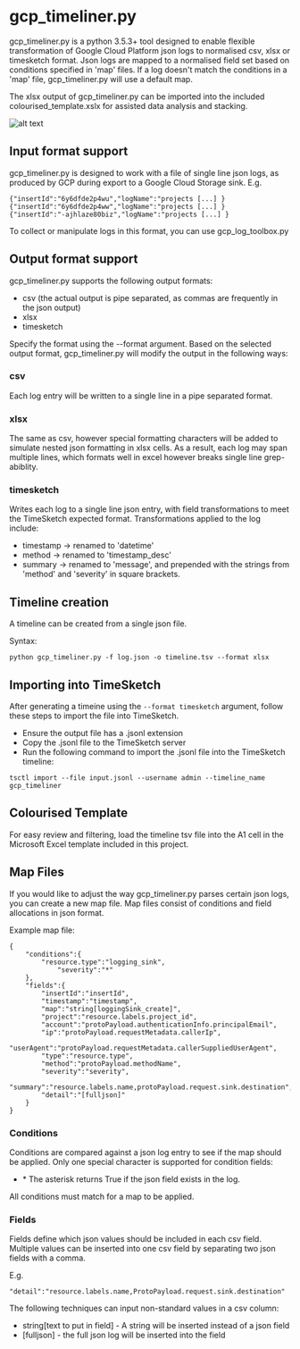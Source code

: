 # gcp_timeliner.py  
gcp_timeliner.py is a python 3.5.3+ tool designed to enable flexible transformation of Google Cloud Platform json logs to normalised csv, xlsx or timesketch format. Json logs are mapped to a normalised field set based on conditions specified in 'map' files. If a log doesn't match the conditions in a 'map' file, gcp_timeliner.py will use a default map.

The xlsx output of gcp_timeliner.py can be imported into the included colourised_template.xslx for assisted data analysis and stacking.

![alt text](https://i.ibb.co/4YckcwH/bbb.png "Timeline example")

## Input format support
gcp_timeliner.py is designed to work with a file of single line json logs, as produced by GCP during export to a Google Cloud Storage sink. E.g.
```
{"insertId":"6y6dfde2p4wu","logName":"projects [...] }
{"insertId":"6y6dfde2p4ww","logName":"projects [...] }
{"insertId":"-ajhlaze80biz","logName":"projects [...] }
```

To collect or manipulate logs in this format, you can use gcp_log_toolbox.py

## Output format support
gcp_timeliner.py supports the following output formats:
* csv (the actual output is pipe separated, as commas are frequently in the json output)
* xlsx
* timesketch

Specify the format using the --format argument. Based on the selected output format, gcp_timeliner.py will modify the output in the following ways:

### csv
Each log entry will be written to a single line in a pipe separated format.

### xlsx
The same as csv, however special formatting characters will be added to simulate nested json formatting in xlsx cells. As a result, each log may span multiple lines, which formats well in excel however breaks single line grep-abiblity.

### timesketch
Writes each log to a single line json entry, with field transformations to meet the TimeSketch expected format. Transformations applied to the log include:
* timestamp -> renamed to 'datetime'  
* method -> renamed to 'timestamp_desc'  
* summary -> renamed to 'message', and prepended with the strings from 'method' and 'severity' in square brackets.

## Timeline creation
A timeline can be created from a single json file.  

Syntax:  
```
python gcp_timeliner.py -f log.json -o timeline.tsv --format xlsx
```

## Importing into TimeSketch
After generating a timeine using the `--format timesketch` argument, follow these steps to import the file into TimeSketch.

* Ensure the output file has a .jsonl extension
* Copy the .jsonl file to the TimeSketch server
* Run the following command to import the .jsonl file into the TimeSketch timeline:
```
tsctl import --file input.jsonl --username admin --timeline_name gcp_timeliner
```

## Colourised Template
For easy review and filtering, load the timeline tsv file into the A1 cell in the Microsoft Excel template included in this project.

## Map Files
If you would like to adjust the way gcp_timeliner.py parses certain json logs, you can create a new map file. Map files consist of conditions and field allocations in json format.

Example map file:
```
{
	"conditions":{
		"resource.type":"logging_sink",  
        	"severity":"*"
	},
	"fields":{
		"insertId":"insertId",
		"timestamp":"timestamp",
		"map":"string[loggingSink_create]",
		"project":"resource.labels.project_id",
		"account":"protoPayload.authenticationInfo.principalEmail",
		"ip":"protoPayload.requestMetadata.callerIp",
		"userAgent":"protoPayload.requestMetadata.callerSuppliedUserAgent",
		"type":"resource.type",
		"method":"protoPayload.methodName",
		"severity":"severity",
		"summary":"resource.labels.name,protoPayload.request.sink.destination",
		"detail":"[fulljson]"
	}
}
```

### Conditions
Conditions are compared against a json log entry to see if the map should be applied. Only one special character is supported for condition fields:

* \*  The asterisk returns True if the json field exists in the log.

All conditions must match for a map to be applied.

### Fields
Fields define which json values should be included in each csv field. Multiple values can be inserted into one csv field by separating two json fields with a comma.

E.g.
```
"detail":"resource.labels.name,ProtoPayload.request.sink.destination"
```

The following techniques can input non-standard values in a csv column:
* string[text to put in field]  - A string will be inserted instead of a json field
* [fulljson] - the full json log will be inserted into the field
